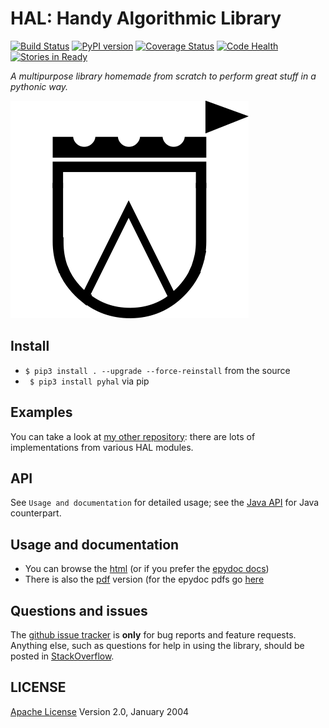 # HAL: Handy Algorithmic Library
[![Build Status](https://travis-ci.org/sirfoga/hal.svg?branch=master)](https://travis-ci.org/sirfoga/hal) [![PyPI version](https://badge.fury.io/py/pyhal.svg)](https://badge.fury.io/py/pyhal) [![Coverage Status](https://coveralls.io/repos/github/sirfoga/hal/badge.svg?branch=master)](https://coveralls.io/github/sirfoga/hal?branch=master) [![Code Health](https://landscape.io/github/sirfoga/pyhal/master/landscape.svg?style=flat)](https://landscape.io/github/sirfoga/hal/master) [![Stories in Ready](https://badge.waffle.io/sirfoga/hal.svg?label=ready&title=Ready)](http://waffle.io/sirfoga/hal)

*A multipurpose library homemade from scratch to perform great stuff in a pythonic way.*

![screenshot](logo.png)

## Install
* ``` $ pip3 install . --upgrade --force-reinstall ``` from the source
* ``` $ pip3 install pyhal``` via pip


## Examples
You can take a look at [my other repository](https://github.com/sirfoga/pymisc): there are lots of implementations from various HAL modules.


## API
See ```Usage and documentation``` for detailed usage; see the [Java API](https://github.com/sirfoga/jhal) for Java counterpart.


## Usage and documentation
- You can browse the [html](docs/doxygen/html/index.html) (or if you prefer the [epydoc docs](docs/epydoc/html/index.html))
- There is also the [pdf](docs/doxygen/pdf/api.pdf) version (for the epydoc pdfs go [here](docs/epydoc/pdf)


## Questions and issues
The [github issue tracker](https://github.com/sirfoga/hal/issues) is **only** for bug reports and feature requests. Anything else, such as questions for help in using the library, should be posted in [StackOverflow](http://stackoverflow.com/questions/tagged/hal).


## LICENSE
[Apache License](http://www.apache.org/licenses/LICENSE-2.0) Version 2.0, January 2004


